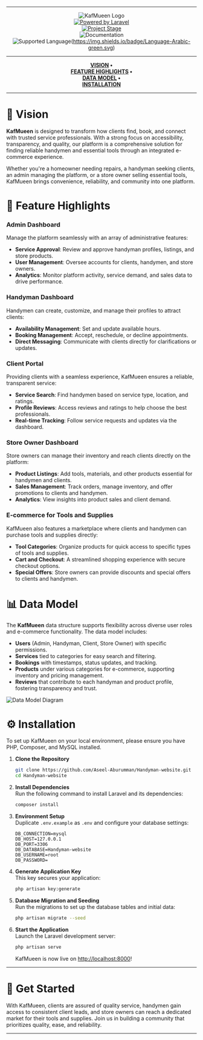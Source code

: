 
---

<div align="center">

![KafMueen Logo](./images/logo.png)  
[![Powered by Laravel](https://img.shields.io/badge/Framework-Laravel-FF2D20.svg)](https://laravel.com/)  
[![Project Stage](https://img.shields.io/badge/Status-In%20Development-orange.svg)](https://github.com/yourusername/KafMueen/commits/main)  
![Documentation](https://img.shields.io/badge/Documentation-WIP-blue.svg)  
![Supported Language](https://img.shields.io/badge/Language-English-green.svg)(https://img.shields.io/badge/Language-Arabic-green.svg)

</div>

---

<div align="center">

**[VISION](#-vision) •  
[FEATURE HIGHLIGHTS](#-feature-highlights) •  
[DATA MODEL](#-data-model) •  
[INSTALLATION](#-installation)**

</div>

---

# 🌟 Vision

**KafMueen** is designed to transform how clients find, book, and connect with trusted service professionals. With a strong focus on accessibility, transparency, and quality, our platform is a comprehensive solution for finding reliable handymen and essential tools through an integrated e-commerce experience.

Whether you're a homeowner needing repairs, a handyman seeking clients, an admin managing the platform, or a store owner selling essential tools, KafMueen brings convenience, reliability, and community into one platform.

# 🚀 Feature Highlights

### Admin Dashboard

Manage the platform seamlessly with an array of administrative features:

-   **Service Approval**: Review and approve handyman profiles, listings, and store products.
-   **User Management**: Oversee accounts for clients, handymen, and store owners.
-   **Analytics**: Monitor platform activity, service demand, and sales data to drive performance.

### Handyman Dashboard

Handymen can create, customize, and manage their profiles to attract clients:

-   **Availability Management**: Set and update available hours.
-   **Booking Management**: Accept, reschedule, or decline appointments.
-   **Direct Messaging**: Communicate with clients directly for clarifications or updates.

### Client Portal

Providing clients with a seamless experience, KafMueen ensures a reliable, transparent service:

-   **Service Search**: Find handymen based on service type, location, and ratings.
-   **Profile Reviews**: Access reviews and ratings to help choose the best professionals.
-   **Real-time Tracking**: Follow service requests and updates via the dashboard.

### Store Owner Dashboard

Store owners can manage their inventory and reach clients directly on the platform:

-   **Product Listings**: Add tools, materials, and other products essential for handymen and clients.
-   **Sales Management**: Track orders, manage inventory, and offer promotions to clients and handymen.
-   **Analytics**: View insights into product sales and client demand.

### E-commerce for Tools and Supplies

KafMueen also features a marketplace where clients and handymen can purchase tools and supplies directly:

-   **Tool Categories**: Organize products for quick access to specific types of tools and supplies.
-   **Cart and Checkout**: A streamlined shopping experience with secure checkout options.
-   **Special Offers**: Store owners can provide discounts and special offers to clients and handymen.

# 📊 Data Model

The **KafMueen** data structure supports flexibility across diverse user roles and e-commerce functionality. The data model includes:

-   **Users** (Admin, Handyman, Client, Store Owner) with specific permissions.
-   **Services** tied to categories for easy search and filtering.
-   **Bookings** with timestamps, status updates, and tracking.
-   **Products** under various categories for e-commerce, supporting inventory and pricing management.
-   **Reviews** that contribute to each handyman and product profile, fostering transparency and trust.

![Data Model Diagram](./images/data_model.png)

# ⚙️ Installation

To set up KafMueen on your local environment, please ensure you have PHP, Composer, and MySQL installed.

1. **Clone the Repository**

    ```bash
    git clone https://github.com/Aseel-Aburumman/Handyman-website.git
    cd Handyman-website
    ```

2. **Install Dependencies**  
   Run the following command to install Laravel and its dependencies:

    ```bash
    composer install
    ```

3. **Environment Setup**  
   Duplicate `.env.example` as `.env` and configure your database settings:

    ```plaintext
    DB_CONNECTION=mysql
    DB_HOST=127.0.0.1
    DB_PORT=3306
    DB_DATABASE=Handyman-website
    DB_USERNAME=root
    DB_PASSWORD=
    ```

4. **Generate Application Key**  
   This key secures your application:

    ```bash
    php artisan key:generate
    ```

5. **Database Migration and Seeding**  
   Run the migrations to set up the database tables and initial data:

    ```bash
    php artisan migrate --seed
    ```

6. **Start the Application**  
   Launch the Laravel development server:

    ```bash
    php artisan serve
    ```

    KafMueen is now live on [http://localhost:8000](http://localhost:8000)!

---

# 🎉 Get Started

With KafMueen, clients are assured of quality service, handymen gain access to consistent client leads, and store owners can reach a dedicated market for their tools and supplies. Join us in building a community that prioritizes quality, ease, and reliability.

---


